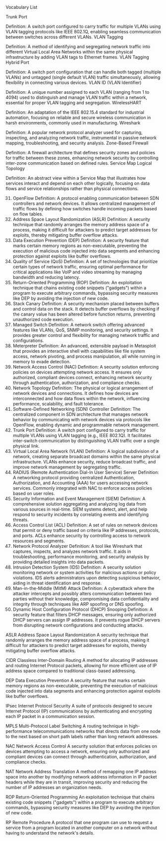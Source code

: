 Vocabulary List


Trunk Port

Definition: A switch port configured to carry traffic for multiple VLANs using VLAN tagging protocols like IEEE 802.1Q, enabling seamless communication between switches across different VLANs.
VLAN Tagging

Definition: A method of identifying and segregating network traffic into different Virtual Local Area Networks within the same physical infrastructure by adding VLAN tags to Ethernet frames.
VLAN Tagging Hybrid Port

Definition: A switch port configuration that can handle both tagged (multiple VLANs) and untagged (single default VLAN) traffic simultaneously, allowing flexibility in connecting various devices.
VLAN ID (VLAN Identifier)

Definition: A unique number assigned to each VLAN (ranging from 1 to 4094) used to distinguish and manage VLAN traffic within a network, essential for proper VLAN tagging and segregation.
WirelessHART

Definition: An adaptation of the IEEE 802.15.4 standard for industrial automation, focusing on reliable and secure wireless communication in harsh environments, commonly used in manufacturing.
Wireshark

Definition: A popular network protocol analyzer used for capturing, inspecting, and analyzing network traffic, instrumental in passive network mapping, troubleshooting, and security analysis.
Zone-Based Firewall

Definition: A firewall architecture that defines security zones and policies for traffic between these zones, enhancing network security by controlling inter-zone communication based on defined rules.
Service Map Logical Topology

Definition: An abstract view within a Service Map that illustrates how services interact and depend on each other logically, focusing on data flows and service relationships rather than physical connections.

31. OpenFlow
Definition: A protocol enabling communication between SDN controllers and network devices. It allows centralized management of traffic flows by defining how switches handle incoming packets based on flow tables.
32. Address Space Layout Randomization (ASLR)
Definition: A security technique that randomly arranges the memory address space of a process, making it difficult for attackers to predict target addresses for exploits, thereby mitigating buffer overflow attacks.
33. Data Execution Prevention (DEP)
Definition: A security feature that marks certain memory regions as non-executable, preventing the execution of malicious code injected into data segments and enhancing protection against exploits like buffer overflows.
34. Quality of Service (QoS)
Definition: A set of technologies that prioritize certain types of network traffic, ensuring optimal performance for critical applications like VoIP and video streaming by managing bandwidth and reducing latency.
35. Return-Oriented Programming (ROP)
Definition: An exploitation technique that chains existing code snippets ("gadgets") within a program to execute arbitrary commands, bypassing security measures like DEP by avoiding the injection of new code.
36. Stack Canary
Definition: A security mechanism placed between buffers and control data on the stack. It detects buffer overflows by checking if the canary value has been altered before function returns, preventing unauthorized code execution.
37. Managed Switch
Definition: A network switch offering advanced features like VLANs, QoS, SNMP monitoring, and security settings. It provides greater control and flexibility for managing network traffic and configurations.
38. Meterpreter
Definition: An advanced, extensible payload in Metasploit that provides an interactive shell with capabilities like file system access, network pivoting, and process manipulation, all while running in memory to evade detection.
39. Network Access Control (NAC)
Definition: A security solution enforcing policies on devices attempting network access. It ensures only authorized, compliant devices connect, enhancing network security through authentication, authorization, and compliance checks.
40. Network Topology
Definition: The physical or logical arrangement of network devices and connections. It defines how devices are interconnected and how data flows within the network, influencing performance, scalability, and fault tolerance.
41. Software-Defined Networking (SDN) Controller
Definition: The centralized component in SDN architecture that manages network behavior by communicating with network devices via protocols like OpenFlow, enabling dynamic and programmable network management.
42. Trunk Port
Definition: A switch port configured to carry traffic for multiple VLANs using VLAN tagging (e.g., IEEE 802.1Q). It facilitates inter-switch communication by distinguishing VLAN traffic over a single physical link.
43. Virtual Local Area Network (VLAN)
Definition: A logical subdivision of a network, creating separate broadcast domains within the same physical infrastructure. VLANs enhance security, reduce broadcast traffic, and improve network management by segregating traffic.
44. RADIUS (Remote Authentication Dial-In User Service) Server
Definition: A networking protocol providing centralized Authentication, Authorization, and Accounting (AAA) for users accessing network services. Commonly integrated with NAC to enforce access policies based on user roles.
45. Security Information and Event Management (SIEM)
Definition: A comprehensive solution aggregating and analyzing log data from various sources in real-time. SIEM systems detect, alert, and help respond to security incidents by correlating events and identifying threats.
46. Access Control List (ACL)
Definition: A set of rules on network devices that permit or deny traffic based on criteria like IP addresses, protocols, and ports. ACLs enhance security by controlling access to network resources and segments.
47. Network Protocol Analyzer
Definition: A tool like Wireshark that captures, inspects, and analyzes network traffic. It aids in troubleshooting, performance monitoring, and security analysis by providing detailed insights into data packets.
48. Intrusion Detection System (IDS)
Definition: A security solution monitoring network or system activities for malicious actions or policy violations. IDS alerts administrators upon detecting suspicious behavior, aiding in threat identification and response.
49. Man-in-the-Middle (MitM) Attack
Definition: A cyberattack where the attacker intercepts and possibly alters communication between two parties without their knowledge, compromising data confidentiality and integrity through techniques like ARP spoofing or DNS spoofing.
50. Dynamic Host Configuration Protocol (DHCP) Snooping
Definition: A security feature that filters DHCP messages, ensuring only authorized DHCP servers can assign IP addresses. It prevents rogue DHCP servers from disrupting network configurations and conducting attacks.

ASLR
Address Space Layout Randomization
A security technique that randomly arranges the memory address space of a process, making it difficult for attackers to predict target addresses for exploits, thereby mitigating buffer overflow attacks.

CIDR
Classless Inter-Domain Routing
A method for allocating IP addresses and routing Internet Protocol packets, allowing for more efficient use of IP address space compared to traditional class-based addressing.

DEP
Data Execution Prevention
A security feature that marks certain memory regions as non-executable, preventing the execution of malicious code injected into data segments and enhancing protection against exploits like buffer overflows.

IPsec
Internet Protocol Security
A suite of protocols designed to secure Internet Protocol (IP) communications by authenticating and encrypting each IP packet in a communication session.

MPLS
Multi-Protocol Label Switching
A routing technique in high-performance telecommunications networks that directs data from one node to the next based on short path labels rather than long network addresses.

NAC
Network Access Control
A security solution that enforces policies on devices attempting to access a network, ensuring only authorized and compliant devices can connect through authentication, authorization, and compliance checks.

NAT
Network Address Translation
A method of remapping one IP address space into another by modifying network address information in IP packet headers while they are in transit, improving security and reducing the number of IP addresses an organization needs.

ROP
Return-Oriented Programming
An exploitation technique that chains existing code snippets ("gadgets") within a program to execute arbitrary commands, bypassing security measures like DEP by avoiding the injection of new code.

RP
Remote Procedure
A protocol that one program can use to request a service from a program located in another computer on a network without having to understand the network's details.



